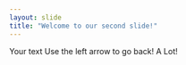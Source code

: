 ```yaml
---
layout: slide
title: "Welcome to our second slide!"
---
```

Your text
Use the left arrow to go back!  A Lot!